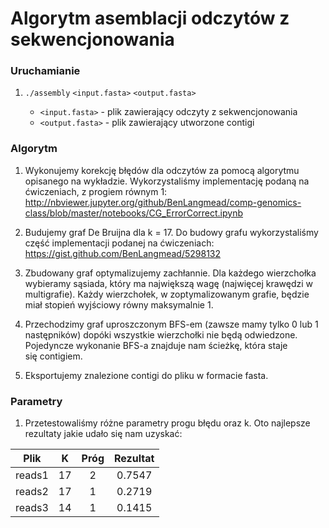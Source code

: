 # Algorytm asemblacji odczytów z sekwencjonowania

### Uruchamianie
1. `./assembly` `<input.fasta>` `<output.fasta>`

   * `<input.fasta>` - plik zawierający odczyty z sekwencjonowania
   * `<output.fasta>` - plik zawierający utworzone contigi

### Algorytm
1. Wykonujemy korekcję błędów dla odczytów za pomocą algorytmu opisanego na wykładzie.
    Wykorzystaliśmy implementację podaną na ćwiczeniach, z progiem równym 1:
    http://nbviewer.jupyter.org/github/BenLangmead/comp-genomics-class/blob/master/notebooks/CG_ErrorCorrect.ipynb

2. Budujemy graf De Bruijna dla k = 17. Do budowy grafu wykorzystaliśmy część implementacji podanej na ćwiczeniach:
    https://gist.github.com/BenLangmead/5298132

3. Zbudowany graf optymalizujemy zachłannie. Dla każdego wierzchołka
wybieramy sąsiada, który ma największą wagę (najwięcej krawędzi w multigrafie).
Każdy wierzchołek, w zoptymalizowanym grafie, będzie miał stopień wyjściowy
równy maksymalnie 1.

4. Przechodzimy graf uproszczonym BFS-em (zawsze mamy tylko 0 lub 1 następników) dopóki wszystkie wierzchołki nie będą odwiedzone. Pojedyncze wykonanie BFS-a znajduje nam ścieżkę, która staje się contigiem.

5. Eksportujemy znalezione contigi do pliku w formacie fasta.

### Parametry
1. Przetestowaliśmy różne parametry progu błędu oraz k. Oto najlepsze rezultaty
jakie udało się nam uzyskać:

|   Plik   |  K   | Próg | Rezultat |
|:--------:|:----:|:----:|:--------:|
|  reads1  |  17  |  2   |  0.7547  |
|  reads2  |  17  |  1   |  0.2719  |
|  reads3  |  14  |  1   |  0.1415  |
